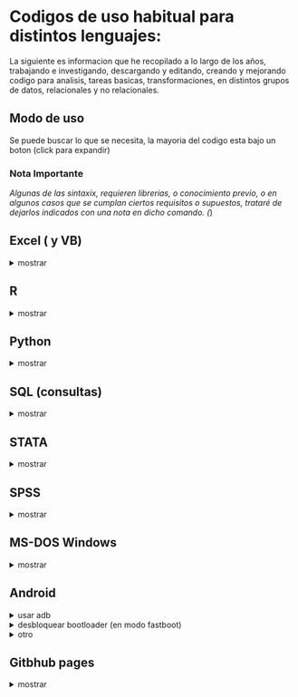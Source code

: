 # Codigos de uso habitual para distintos lenguajes:

La siguiente es informacion que he recopilado a lo largo de los años, trabajando e investigando, descargando y editando, creando y mejorando codigo para analisis, tareas basicas, transformaciones, en distintos grupos de datos, relacionales y no relacionales.

##  Modo de uso
 Se puede buscar lo que se necesita, la mayoria del codigo esta bajo un boton (click para expandir)

### Nota Importante

*Algunas de las sintaxix, requieren librerias, o conocimiento previo, o en algunos casos que se cumplan ciertos requisitos o supuestos, trataré de dejarlos indicados con una nota en dicho comando. (*)


## Excel ( y VB)

<details><summary> mostrar </summary>
<p> 
 
 </p>
</details>

## R

<details><summary> mostrar </summary>
<p> 
 
 </p>
</details>

## Python

<details><summary> mostrar </summary>
<p> 
 
 </p>
</details>

## SQL (consultas)

<details><summary> mostrar </summary>
<p> 
 
 </p>
</details>

## STATA

<details><summary> mostrar </summary>
<p> 
 </p>
</details>

## SPSS

<details><summary> mostrar </summary>
<p> 

 </p>
</details>

## MS-DOS Windows

<details><summary> mostrar </summary>
<p> 


<details><summary>Usar MS-DOS (CMD) o command.com o consola de comandos.</summary>
<p>
  
  - inicio
  - ejecutar o buscar
  
  - cmd
  
  - para ejecutarlo en modo administrador, segundo boton del mouse en el icono de la aplicacion, "ejecutar como administrador" 
  
</p>
</details>



<details><summary>Como cambiar modo de disco duro a AHCI sin formatear:</summary>
<p>

 - cmd (modo admin)
 - bcdedit /set {current} safeboot minimal
   #### reiniciar a la bios, activar modo ACHI y listo. entrar a windows de nuevo
 - cmd
 - bcdedit /deletevalue {current} safeboot
 - reiniciar
 
</p>
</details>


<details><summary>crear .bat para cerrar programas que no se usan </summary>
<p>
(por ejemplo, antes de editar, o usar algun software muy pesado)

- creamos un archivo de texto, lo renombramos a xxx.bat y escribimos lo siguiente:
- echo off
- taskkil /im nombredelproceso.exe /F
- echo off
- exit
</p>
</details>





<details><summary>desactivar programas especificos o paquetes en windows10 (11)</summary>
<p>

  listar aplicaciones

   - DISM /Online /Get–ProvisionedAppxPackages | select–string Packagename

  desinstalarlas (cambiando nombre del paquete)

   - DISM /Online /Remove–ProvisionedAppxPackage /PackageName:PACKAGENAME

</p>
</details>



<details><summary>realizar escaneo, limpieza de estructura de SO windows en cmd</summary>
<p>
 
- sfc /scannow

- DISM.exe /Online /Cleanup-image /Restorehealth
 
</p>
</details>

## Bash Linux


<details><summary>herramientas para usar adb y fastboot en linux</summary>
<p>
 
- sudo apt-get install android-tools-adb 
- sudo apt-get install android-tools-fastboot
 
</p>
</details>
</p>
</details>

## Android


<details><summary>usar adb</summary>
<p>
abrir cmd, navegar a la carpeta de ADB (se debe instalar), o abrir ventana de comandos en dicha carpeta, por ej: cd/adb
adb devices
si el dispositivo esta activo, y con modo de depuracion activado via usb, se vera su codigo. en caso contrario habilitarlo en android.

para iniciar el bootloader (desde android, conectado por usb)
- adb restart bootloader
 
para reiniciar el dispositivo
- adb restart 
</p>
</details>


<details><summary>desbloquear bootloader (en modo fastboot)</summary>
<p>
 
- fastboot flashing unlock
- fastboot flashin unlock_critical

bloquear bootloader % ojo que al desbloquear o bloquear el bootloader el telefono se reinicia de fabrica %

- fastboot flashing lock
- fastboot flashing lock_critical

 
</p>
</details>



<details><summary>otro</summary>
<p>
 
  escribir aqui el texto a expandir.
 
</p>
</details>

</p>
</details>

##   Gitbhub pages 

<details><summary> mostrar </summary>
<p> 


<details><summary>ocultar texto, para expandir al hacer click (collapse), (eliminar los espacios despues de cada < ) </summary>
<p>


 </p>
</details>

<details>< summary>click para mostrar</summary>
<p>
 < details>< summary>click para mostrar< / summary>
< p>
 escribir aqui el texto a expandir. (sin espacios)
 < /p>
< /details>
 
</p>
</details>



<details><summary>usar themes en github</summary>
<p>
 
Para usar themes en github con Ruby, se necesita instalar antes de usar en Fedora usar el siguiente comando antes de realizar el bundle.
 - sudo dnf install ruby ruby-devel openssl-devel redhat-rpm-config @development-tools
 - fuente y otras distros: https://jekyllrb.com/docs/installation/other-linux/
 
</p>
</details>

 
 
 
 <details><summary>insertar imagenes em github (webpage):</summary>
<p>
usar ! [comentario] (url) sin espacios,  (el link entre parentesis)
ejemplo (quitar espacio y se verá la imagen insertada: 
 
 \ ! [imagen de gatito] ( https:// ejemplo-el-meme-del-gato-en-la-mesa-portada.jpg )
 
 
 ![imagen de gatito](https://cdn2.actitudfem.com/media/files/styles/big_img/public/images/2019/08/de-donde-salio-el-meme-del-gato-en-la-mesa-portada.jpg)
 
 
  </p>
</details>

 </p>
</details>
 

